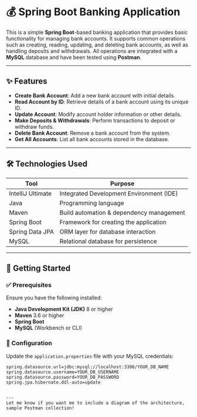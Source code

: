 # 💰 Spring Boot Banking Application

This is a simple **Spring Boot**-based banking application that provides basic functionality for managing bank accounts. It supports common operations such as creating, reading, updating, and deleting bank accounts, as well as handling deposits and withdrawals. All operations are integrated with a **MySQL** database and have been tested using **Postman**.

---

## ✨ Features

- **Create Bank Account**: Add a new bank account with initial details.
- **Read Account by ID**: Retrieve details of a bank account using its unique ID.
- **Update Account**: Modify account holder information or other details.
- **Make Deposits & Withdrawals**: Perform transactions to deposit or withdraw funds.
- **Delete Bank Account**: Remove a bank account from the system.
- **Get All Accounts**: List all bank accounts stored in the database.

---

## 🛠️ Technologies Used

| Tool               | Purpose                                      |
|--------------------|----------------------------------------------|
| IntelliJ Ultimate  | Integrated Development Environment (IDE)     |
| Java               | Programming language                         |
| Maven              | Build automation & dependency management     |
| Spring Boot        | Framework for creating the application       |
| Spring Data JPA    | ORM layer for database interaction           |
| MySQL              | Relational database for persistence          |

---

## 🚀 Getting Started

### ✅ Prerequisites

Ensure you have the following installed:

- **Java Development Kit (JDK)** 8 or higher
- **Maven** 3.6 or higher
- **Spring Boot**
- **MySQL** (Workbench or CLI)

### 🔧 Configuration

Update the `application.properties` file with your MySQL credentials:

```properties
spring.datasource.url=jdbc:mysql://localhost:3306/YOUR_DB_NAME
spring.datasource.username=YOUR_DB_USERNAME
spring.datasource.password=YOUR_DB_PASSWORD
spring.jpa.hibernate.ddl-auto=update


---
Let me know if you want me to include a diagram of the architecture, sample Postman collection!
